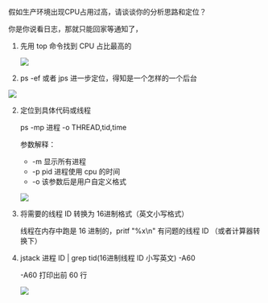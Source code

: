 假如生产环境出现CPU占用过高，请谈谈你的分析思路和定位？

你是你说看日志，那就只能回家等通知了，



1. 先用 top 命令找到 CPU 占比最高的

   ![](https://tva1.sinaimg.cn/large/007S8ZIlly1gesbmulx11j316w0m4qdc.jpg)

2. ps -ef 或者 jps 进一步定位，得知是一个怎样的一个后台

![](https://tva1.sinaimg.cn/large/007S8ZIlly1gesbo6ikkdj31100d242b.jpg)

2. 定位到具体代码或线程

   ps -mp 进程 -o THREAD,tid,time

   参数解释：

   - -m 显示所有进程
   - -p pid 进程使用 cpu 的时间
   - -o 该参数后是用户自定义格式

   ![](https://tva1.sinaimg.cn/large/007S8ZIlly1gesbqgwjjvj30x80n8th3.jpg)

3. 将需要的线程 ID 转换为 16进制格式（英文小写格式）

   线程在内存中跑是 16 进制的，pritf "%x\n" 有问题的线程 ID （或者计算器转换下）

4. jstack 进程 ID | grep tid(16进制线程 ID 小写英文) -A60 

   -A60 打印出前 60 行

   ![](https://tva1.sinaimg.cn/large/007S8ZIlly1gesbvn06ypj31b80loap1.jpg)